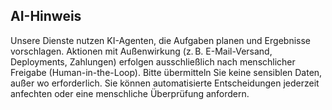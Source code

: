 ## AI-Hinweis

Unsere Dienste nutzen KI-Agenten, die Aufgaben planen und Ergebnisse vorschlagen. Aktionen mit Außenwirkung (z. B. E-Mail-Versand, Deployments, Zahlungen) erfolgen ausschließlich nach menschlicher Freigabe (Human-in-the-Loop). Bitte übermitteln Sie keine sensiblen Daten, außer wo erforderlich. Sie können automatisierte Entscheidungen jederzeit anfechten oder eine menschliche Überprüfung anfordern.